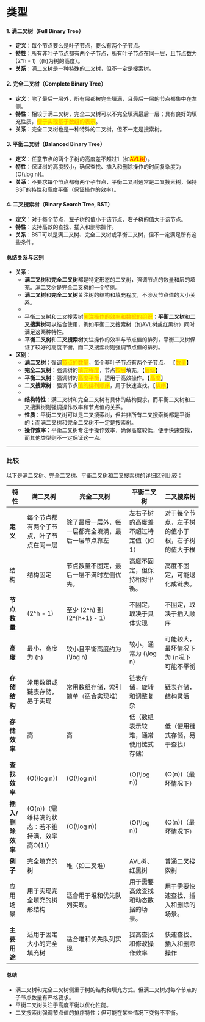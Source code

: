 # 类型

#### 1. **满二叉树（Full Binary Tree）**

* **定义**：每个节点要么是叶子节点，要么有两个子节点。
* **特性**：所有非叶子节点都有两个子节点，所有叶子节点在同一层，且节点数为 (2^h - 1)（(h)为树的高度）。
* **关系**：满二叉树是一种特殊的二叉树，但不一定是搜索树。

#### 2. **完全二叉树（Complete Binary Tree）**

* **定义**：除了最后一层外，所有层都被完全填满，且最后一层的节点都集中在左侧。
* **特性**：相较于满二叉树，完全二叉树可以不完全填满最后一层；具有良好的填充性质，<mark style="color:orange;">便于实现基于数组的表示</mark>。
* **关系**：完全二叉树也是一种特殊的二叉树，但不一定是搜索树。

#### 3. **平衡二叉树（Balanced Binary Tree）**

* **定义**：任意节点的两个子树的高度差不超过1（如<mark style="color:red;">AVL树</mark>）。
* **特性**：保证树的高度较小，确保查找、插入和删除操作的时间复杂度为 (O(\log n))。
* **关系**：不要求每个节点都有两个子节点，平衡二叉树通常是二叉搜索树，保持BST的特性和高度平衡（保证操作的效率）。

#### 4. **二叉搜索树（Binary Search Tree, BST）**

* **定义**：对于每个节点，左子树的值小于该节点，右子树的值大于该节点。
* **特性**：支持高效的查找、插入和删除操作。
* **关系**：BST可以是满二叉树、完全二叉树或平衡二叉树，但不一定满足所有这些条件。

#### 总结关系与区别

* **关系**：
  * **满二叉树**和**完全二叉树**都是特定形态的二叉树，强调节点的数量和层的填充。满二叉树是完全二叉树的一个特例。
  * **满二叉树**和**完全二叉树**关注树的结构和填充程度，不涉及节点值的大小关系。
  *
  * 平衡二叉树和二叉搜索树<mark style="color:orange;">关注操作的效率和数据的组织</mark>；**平衡二叉树**和**二叉搜索树**可以结合使用，例如平衡二叉搜索树（如AVL树或红黑树）同时满足这两种特性。
  * **平衡二叉树**和**二叉搜索树**关注操作的效率与节点值的排列，平衡二叉树保证了较好的高度平衡，而二叉搜索树则强调节点值的排列。
* **区别**：
  * **满二叉树**：强调<mark style="color:orange;">节点的数量</mark>，每个非叶子节点有两个子节点。 【<mark style="color:orange;">数量</mark>】
  * **完全二叉树**：强调树的<mark style="color:orange;">填充程度</mark>，节点<mark style="color:orange;">按层</mark>填充。【<mark style="color:orange;">层级</mark>】
  * **平衡二叉树**：强调树的<mark style="color:orange;">高度平衡</mark>，适用于高效操作。【<mark style="color:orange;">高度</mark>】
  * **二叉搜索树**：强调节点<mark style="color:orange;">值的排列顺序</mark>，用于快速查找。【<mark style="color:orange;">排序</mark>】
  *
  * **结构特性**：满二叉树和完全二叉树有具体的结构要求，而平衡二叉树和二叉搜索树则强调操作效率和节点值的关系。
  * **性质**：平衡二叉树可以是二叉搜索树，但并非所有二叉搜索树都是平衡的；而满二叉树和完全二叉树不一定是搜索树。
  * **操作效率**：平衡二叉树专注于操作效率，确保高度较低，便于快速查找，而其他类型则不一定保证这一点。



***

### 比较

以下是满二叉树、完全二叉树、平衡二叉树和二叉搜索树的详细区别比较：

<table><thead><tr><th>特性</th><th>满二叉树</th><th width="149">完全二叉树</th><th>平衡二叉树</th><th>二叉搜索树</th></tr></thead><tbody><tr><td><strong>定义</strong></td><td>每个节点都有两个子节点，叶子节点在同一层</td><td>除了最后一层外，每一层都完全填满，最后一层节点靠左</td><td>左右子树的高度差不超过特定值（如1）</td><td>对于每个节点，左子树的值小于根，右子树的值大于根</td></tr><tr><td>结构</td><td>结构固定</td><td>节点数量不固定，最后一层不满时左侧优先。</td><td>高度不固定，但保持相对平衡。</td><td>高度不固定，可能退化成链表。</td></tr><tr><td><strong>节点数量</strong></td><td>(2^h - 1)</td><td>至少 (2^h) 到 (2^{h+1} - 1)</td><td>不固定，取决于具体实现</td><td>不固定，取决于插入顺序</td></tr><tr><td><strong>高度</strong></td><td>最小，高度为 (h)</td><td>较小且平衡高度约为 (\log n)</td><td>较小，通常为 (\log n)</td><td>可能较大，最坏情况下为 (n况下可能不平衡</td></tr><tr><td><strong>存储结构</strong></td><td>常用数组或链表存储，易于实现</td><td>常用数组存储，索引简单（适合实现堆）</td><td>链表存储，旋转和调整复杂</td><td>链表存储，结构灵活</td></tr><tr><td><strong>存储效率</strong></td><td>高</td><td>高</td><td>低（数组表示较难，通常使用链式存储）</td><td>低（使用链式存储，易于查找）</td></tr><tr><td><strong>查找效率</strong></td><td>(O(\log n))</td><td>(O(\log n))</td><td>(O(\log n))</td><td>(O(n))（最坏情况下）</td></tr><tr><td><strong>插入/删除效率</strong></td><td>(O(n))（需维持满的状态：若不维持满，效率高O(1)）</td><td>(O(\log n))</td><td>(O(\log n))</td><td>(O(n))（最坏情况下）</td></tr><tr><td><strong>例子</strong></td><td>完全填充的树</td><td>堆（如二叉堆）</td><td>AVL树、红黑树</td><td>普通二叉搜索树</td></tr><tr><td>应用场景</td><td>用于实现完全填充的树形结构</td><td>适合用于堆和优先队列实现。</td><td>用于需要高效查找和动态数据的场景。</td><td>用于需要快速查找、插入和删除的场景。</td></tr><tr><td><strong>主要用途</strong></td><td>适用于固定大小的完全填充树</td><td>适合堆和优先队列实现</td><td>提高查找和修改操作效率</td><td>快速查找、插入和删除操作</td></tr></tbody></table>

#### **总结**

* 满二叉树和完全二叉树侧重于树的结构和填充方式。但满二叉树对每个节点的子节点数量有严格要求。
* 平衡二叉树关注于高度平衡以优化性能。
* 二叉搜索树强调节点值的排序特性；但可能在某些情况下变得不平衡。

